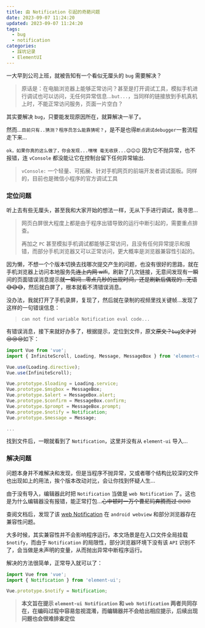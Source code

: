 ```yaml
---
title: 由 Notification 引起的奇葩问题
date: 2023-09-07 11:24:20
updated: 2023-09-07 11:24:20
tags:
  - bug
  - notification
categories:
  - 踩坑记录
  - ElementUI
---
```


一大早到公司上班，就被告知有一个看似无厘头的 `bug` 需要解决？

> 原话是：在电脑浏览器上能够正常访问？甚至是打开调试工具，模拟手机进行调试也可以访问，无任何异常信息...`but...`，当同样的链接放到手机真机上时，不能正常访问服务，页面一片空白？

其实要解决 `bug`，只要能发现原因所在，就算解决一半了。

然而...`目前只有..猜测？程序员怎么能靠猜呢？`，是不是也得`断点调试debugger`一套流程走下来...

`ok，如果你真的这么做了，你会发现...嘿嘿 毫无收获...😉😉😉` 因为它不抛异常，也不报错，连 `vConsole` 都没能让它在控制台留下任何异常输出.

> `vConsole:` 一个轻量、可拓展、针对手机网页的前端开发者调试面板。同样的，目前也是微信小程序的官方调试工具

<!-- more -->

### 定位问题

听上去有些无厘头，甚至我和大家开始的想法一样，无从下手进行调试，我寻思...

> 网页白屏很大程度上都是由于程序出错导致的运行中断引起的，需要重点排查。
>
> 再加之 `PC` 甚至模拟手机调试都能够正常访问，且没有任何异常提示和报错，而部分手机浏览器又可以正常访问，更大概率是浏览器兼容性引起的。

因为懒，不想一个个版本切换去找哪次提交产生的问题，也没有很好的思路，就在手机浏览器上访问本地服务~~先连上内网 wifi~~，刷新了几次链接，无意间发现有一瞬间的页面错误消息提示~~就一瞬间...零点几秒的出现时间，还是刷新后偶现的...无语 😅😅😅~~，然后就白屏了，根本就看不清错误消息。

没办法，我就打开了手机录屏，复现了，然后就在录制的视频里找关键帧...发现了这样的一句错误信息：

> `can not find variable Notification eval code...`

有错误消息，接下来就好办多了，根据提示，定位到文件，原文~~原文？`bug`文才对 😒😒😒~~如下：

```ts
import Vue from 'vue';
import { InfiniteScroll, Loading, Message, MessageBox } from 'element-ui';

Vue.use(Loading.directive);
Vue.use(InfiniteScroll);

Vue.prototype.$loading = Loading.service;
Vue.prototype.$msgbox = MessageBox;
Vue.prototype.$alert = MessageBox.alert;
Vue.prototype.$confirm = MessageBox.confirm;
Vue.prototype.$prompt = MessageBox.prompt;
Vue.prototype.$notify = Notification;
Vue.prototype.$message = Message;

...
```

找到文件后，一眼就看到了 `Notification`，这里并没有从 `element-ui` 导入...

### 解决问题

问题本身并不难解决和发现，但是当程序不抛异常，又或者哪个结构比较深的文件也出现如上的用法，挨个版本改动对比，会让你找到怀疑人生...

由于没有导入，编辑器此时把 `Notification` 当做是 `web Notification` 了。这也是为什么编辑器没有报错，能正常打包...~~心中顿时一万个曹尼玛奔腾而过 🙄🙄🙄~~

查阅文档后，发现了该 [web Notification](https://developer.mozilla.org/zh-CN/docs/Web/API/Notification) 在 `android webview` 和部分浏览器存在兼容性问题。

大多时候，其实兼容性并不会影响程序运行。本文场景是在入口文件全局挂载 `$notify`，而由于 `Notification` 的局限性，部分浏览器环境下没有该 `API` 识别不了，会当做是未声明的变量，从而抛出异常中断程序运行。

解决的方法很简单，正常导入就可以了：

```ts
import Vue from 'vue';
import { Notification } from 'element-ui';

Vue.prototype.$notify = Notification;
```

> **本文旨在提示 `element-ui Notification` 和 `web Notification` 两者共同存在，在编码过程中容易忽视混淆，而编辑器并不会给出相应提示，后续出现问题也会很难排查定位**
